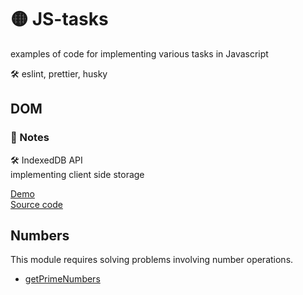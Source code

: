 # 🟡 JS-tasks

examples of code for implementing various tasks in Javascript

🛠️ eslint, prettier, husky

## DOM
### 📔 Notes 
🛠️ IndexedDB API  
implementing client side storage

[Demo](https://elenafrontend.github.io/js-tasks/dom/client-side-storage/indexeddb)  
[Source code](https://github.com/elenafrontend/js-tasks/tree/dom/src/dom/client-side-storage/indexeddb)

## Numbers
This module requires solving problems involving number operations.
* [getPrimeNumbers](https://github.com/elenafrontend/js-tasks/tree/main/src/numbers/selection.js#L13) 
